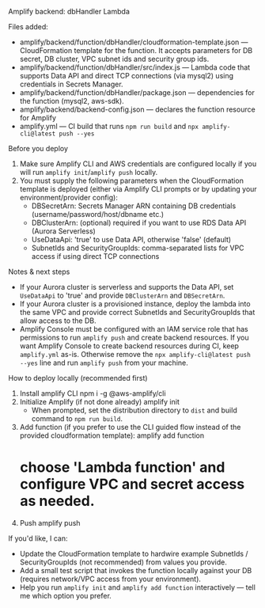 Amplify backend: dbHandler Lambda

Files added:
- amplify/backend/function/dbHandler/cloudformation-template.json  — CloudFormation template for the function. It accepts parameters for DB secret, DB cluster, VPC subnet ids and security group ids.
- amplify/backend/function/dbHandler/src/index.js  — Lambda code that supports Data API and direct TCP connections (via mysql2) using credentials in Secrets Manager.
- amplify/backend/function/dbHandler/package.json — dependencies for the function (mysql2, aws-sdk).
- amplify/backend/backend-config.json — declares the function resource for Amplify
- amplify.yml — CI build that runs `npm run build` and `npx amplify-cli@latest push --yes`

Before you deploy
1. Make sure Amplify CLI and AWS credentials are configured locally if you will run `amplify init`/`amplify push` locally.
2. You must supply the following parameters when the CloudFormation template is deployed (either via Amplify CLI prompts or by updating your environment/provider config):
   - DBSecretArn: Secrets Manager ARN containing DB credentials (username/password/host/dbname etc.)
   - DBClusterArn: (optional) required if you want to use RDS Data API (Aurora Serverless)
   - UseDataApi: 'true' to use Data API, otherwise 'false' (default)
   - SubnetIds and SecurityGroupIds: comma-separated lists for VPC access if using direct TCP connections

Notes & next steps
- If your Aurora cluster is serverless and supports the Data API, set `UseDataApi` to 'true' and provide `DBClusterArn` and `DBSecretArn`.
- If your Aurora cluster is a provisioned instance, deploy the lambda into the same VPC and provide correct SubnetIds and SecurityGroupIds that allow access to the DB.
- Amplify Console must be configured with an IAM service role that has permissions to run `amplify push` and create backend resources. If you want Amplify Console to create backend resources during CI, keep `amplify.yml` as-is. Otherwise remove the `npx amplify-cli@latest push --yes` line and run `amplify push` from your machine.

How to deploy locally (recommended first)
1. Install amplify CLI
   npm i -g @aws-amplify/cli
2. Initialize Amplify (if not done already)
   amplify init
   - When prompted, set the distribution directory to `dist` and build command to `npm run build`.
3. Add function (if you prefer to use the CLI guided flow instead of the provided cloudformation template):
   amplify add function
   # choose 'Lambda function' and configure VPC and secret access as needed.
4. Push
   amplify push

If you'd like, I can:
- Update the CloudFormation template to hardwire example SubnetIds / SecurityGroupIds (not recommended) from values you provide.
- Add a small test script that invokes the function locally against your DB (requires network/VPC access from your environment).
- Help you run `amplify init` and `amplify add function` interactively — tell me which option you prefer.
